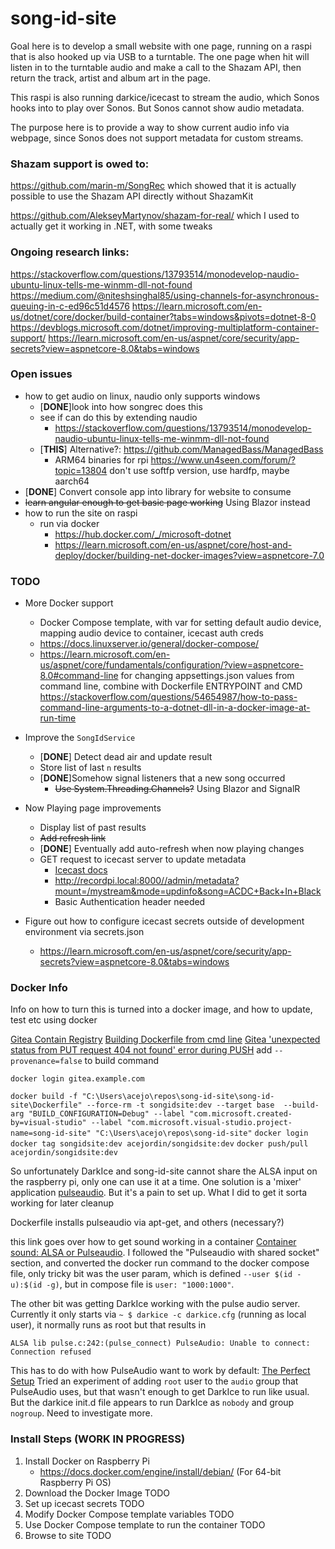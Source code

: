 # song-id-site

Goal here is to develop a small website with one page, running on a raspi that is also hooked up via USB to a turntable. The one page when hit will listen in to the turntable audio and make a call to the Shazam API, then return the track, artist and album art in the page.

This raspi is also running darkice/icecast to stream the audio, which Sonos hooks into to play over Sonos. But Sonos cannot show audio metadata.

The purpose here is to provide a way to show current audio info via webpage, since Sonos does not support metadata for custom streams.

### Shazam support is owed to:

https://github.com/marin-m/SongRec
which showed that it is actually possible to use the Shazam API directly without ShazamKit

https://github.com/AlekseyMartynov/shazam-for-real/
which I used to actually get it working in .NET, with some tweaks 

### Ongoing research links:

https://stackoverflow.com/questions/13793514/monodevelop-naudio-ubuntu-linux-tells-me-winmm-dll-not-found
https://medium.com/@niteshsinghal85/using-channels-for-asynchronous-queuing-in-c-ed96c51d4576
https://learn.microsoft.com/en-us/dotnet/core/docker/build-container?tabs=windows&pivots=dotnet-8-0
https://devblogs.microsoft.com/dotnet/improving-multiplatform-container-support/
https://learn.microsoft.com/en-us/aspnet/core/security/app-secrets?view=aspnetcore-8.0&tabs=windows

### Open issues

* how to get audio on linux, naudio only supports windows
    * [**DONE**]look into how songrec does this
    * see if can do this by extending naudio 
        * https://stackoverflow.com/questions/13793514/monodevelop-naudio-ubuntu-linux-tells-me-winmm-dll-not-found
    * [**THIS**] Alternative?: https://github.com/ManagedBass/ManagedBass
        * ARM64 binaries for rpi https://www.un4seen.com/forum/?topic=13804 don't use softfp version, use hardfp, maybe aarch64
* [**DONE**] Convert console app into library for website to consume
* ~~learn angular enough to get basic page working~~ Using Blazor instead
* how to run the site on raspi
    * run via docker 
        * https://hub.docker.com/_/microsoft-dotnet
        * https://learn.microsoft.com/en-us/aspnet/core/host-and-deploy/docker/building-net-docker-images?view=aspnetcore-7.0
        
### TODO

* More Docker support
  * Docker Compose template, with var for setting default audio device, mapping audio device to container, icecast auth creds
  * https://docs.linuxserver.io/general/docker-compose/
  * https://learn.microsoft.com/en-us/aspnet/core/fundamentals/configuration/?view=aspnetcore-8.0#command-line for changing appsettings.json values from command line,
    combine with Dockerfile ENTRYPOINT and CMD https://stackoverflow.com/questions/54654987/how-to-pass-command-line-arguments-to-a-dotnet-dll-in-a-docker-image-at-run-time
  
* Improve the `SongIdService`
  * [**DONE**] Detect dead air and update result
  * Store list of last `n` results
  * [**DONE**]Somehow signal listeners that a new song occurred
    * ~~Use System.Threading.Channels?~~ Using Blazor and SignalR
  
* Now Playing page improvements
  * Display list of past results
  * ~~Add refresh link~~
  * [**DONE**] Eventually add auto-refresh when now playing changes
  * GET request to icecast server to update metadata 
    * [Icecast docs](https://icecast.org/docs/icecast-2.0.1/admin-interface.html)
    * http://recordpi.local:8000//admin/metadata?mount=/mystream&mode=updinfo&song=ACDC+Back+In+Black
    * Basic Authentication header needed

* Figure out how to configure icecast secrets outside of development environment via secrets.json
  * https://learn.microsoft.com/en-us/aspnet/core/security/app-secrets?view=aspnetcore-8.0&tabs=windows

### Docker Info

Info on how to turn this is turned into a docker image, and how to update, test etc using docker

[Gitea Contain Registry](https://docs.gitea.com/usage/packages/container)
[Building Dockerfile from cmd line](https://stackoverflow.com/questions/66146088/docker-gets-error-failed-to-compute-cache-key-not-found-runs-fine-in-visual)
[Gitea 'unexpected status from PUT request 404 not found' error during PUSH](https://github.com/go-gitea/gitea/issues/31861) add `--provenance=false` to build command

`docker login gitea.example.com`

`docker build -f "C:\Users\acejo\repos\song-id-site\song-id-site\Dockerfile" --force-rm -t songidsite:dev --target base  --build-arg "BUILD_CONFIGURATION=Debug" --label "com.microsoft.created-by=visual-studio" --label "com.microsoft.visual-studio.project-name=song-id-site" "C:\Users\acejo\repos\song-id-site"`
`docker login`
`docker tag songidsite:dev acejordin/songidsite:dev`
`docker push/pull acejordin/songidsite:dev`

So unfortunately DarkIce and song-id-site cannot share the ALSA input on the raspberry pi, only one can use it at a time. One solution is a 'mixer' application [pulseaudio](https://www.freedesktop.org/wiki/Software/PulseAudio/). 
But it's a pain to set up. What I did to get it sorta working for later cleanup

Dockerfile installs pulseaudio via apt-get, and others (necessary?)

this link goes over how to get sound working in a container [Container sound: ALSA or Pulseaudio](https://github.com/mviereck/x11docker/wiki/Container-sound:-ALSA-or-Pulseaudio).
I followed the "Pulseaudio with shared socket" section, and converted the docker run command to the docker compose file, only tricky bit was the user param, which is
defined `--user $(id -u):$(id -g)`, but in compose file is `user: "1000:1000"`.

The other bit was getting DarkIce working with the pulse audio server. Currently it only starts via `~ $ darkice -c darkice.cfg` (running as local user), it normally runs as root
but that results in 

`ALSA lib pulse.c:242:(pulse_connect) PulseAudio: Unable to connect: Connection refused`

This has to do with how PulseAudio want to work by default: [The Perfect Setup](https://www.freedesktop.org/wiki/Software/PulseAudio/Documentation/User/PerfectSetup/)
Tried an experiment of adding `root` user to the `audio` group that PulseAudio uses, but that wasn't enough to get DarkIce to run like usual. But the darkice init.d file
appears to run DarkIce as `nobody` and group `nogroup`. Need to investigate more.


### Install Steps (WORK IN PROGRESS)
1. Install Docker on Raspberry Pi
	* https://docs.docker.com/engine/install/debian/ (For 64-bit Raspberry Pi OS)
2. Download the Docker Image TODO
1. Set up icecast secrets TODO
1. Modify Docker Compose template variables TODO
1. Use Docker Compose template to run the container TODO
1. Browse to site TODO
